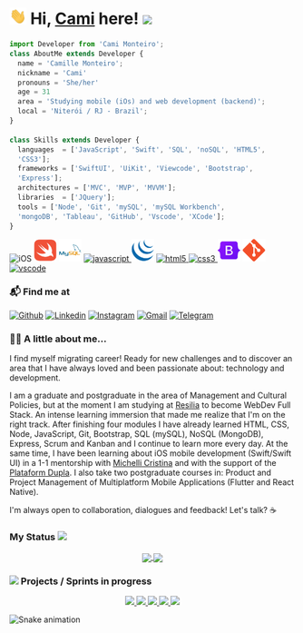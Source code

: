### 
<h1><img src="https://raw.githubusercontent.com/ABSphreak/ABSphreak/master/gifs/Hi.gif" width="30px"> Hi, <a href="https://github.com/camimonteiro">Cami</a> here! <img src="https://emojis.slackmojis.com/emojis/images/1531849430/4246/blob-sunglasses.gif?1531849430" width="30px"></h1>

<!-- <img align="right" width="300" src="https://raw.githubusercontent.com/camimonteiro/camimonteiro/main/img/Memoji%20Redondo%20-%20Camille.png"/> -->
<!-- <img align="right" width="300" src="https://media.giphy.com/media/paTz7UZbPfTZFRYnnB/giphy.gif" alt="computer and coffee"/> -->

```js
import Developer from 'Cami Monteiro';
class AboutMe extends Developer {
  name = 'Camille Monteiro';
  nickname = 'Cami'
  pronouns = 'She/her'
  age = 31
  area = 'Studying mobile (iOs) and web development (backend)';
  local = 'Niterói / RJ - Brazil';
}

class Skills extends Developer {
  languages  = ['JavaScript', 'Swift', 'SQL', 'noSQL', 'HTML5',
  'CSS3'];
  frameworks = ['SwiftUI', 'UiKit', 'Viewcode', 'Bootstrap',
  'Express'];
  architectures = ['MVC', 'MVP', 'MVVM'];
  libraries  = ['JQuery'];
  tools = ['Node', 'Git', 'mySQL', 'mySQL Workbench', 
  'mongoDB', 'Tableau', 'GitHub', 'Vscode', 'XCode']; 
}
```
<p align="left">
  <img src="https://cdn-icons-png.flaticon.com/512/179/179309.png" alt="iOS" width="40" height="40"/> 
  <img src="https://raw.githubusercontent.com/devicons/devicon/v2.14.0/icons/swift/swift-original.svg" alt="swift" width="40" height="40"/>
  <img src="https://raw.githubusercontent.com/devicons/devicon/v2.14.0/icons/mysql/mysql-original-wordmark.svg" alt="mySQL" width="40" height="40"/>
  <a href="https://developer.mozilla.org/en-US/docs/Web/JavaScript">
     <img src="https://cdn.jsdelivr.net/gh/devicons/devicon/icons/javascript/javascript-original.svg" alt="javascript" width="40" height="40"/>
  </a>
  <img src="https://raw.githubusercontent.com/devicons/devicon/v2.14.0/icons/jquery/jquery-original.svg" alt="jQuery" width="40" height="40"/>
  <a href="https://developer.mozilla.org/pt-BR/docs/Web/HTML">
     <img src="https://cdn.jsdelivr.net/gh/devicons/devicon/icons/html5/html5-plain.svg" alt="html5" width="40" height="40"/>
  </a>
  <a href="https://developer.mozilla.org/pt-BR/docs/Web/CSS">
     <img src="https://cdn.jsdelivr.net/gh/devicons/devicon/icons/css3/css3-plain.svg" alt="css3" width="40" height="40"/>
  </a>
  <img src="https://raw.githubusercontent.com/devicons/devicon/v2.14.0/icons/bootstrap/bootstrap-original.svg" alt="bootstrap" width="40" height="40"/>
  <img src="https://raw.githubusercontent.com/devicons/devicon/v2.14.0/icons/git/git-original.svg" alt="git" width="40" height="40"/>
  <a href="https://code.visualstudio.com/">
     <img src="https://cdn.jsdelivr.net/gh/devicons/devicon/icons/vscode/vscode-original.svg" alt="vscode" width="40" height="40"/>
  </a>
   
</p>

### 📬 Find me at
[![Github](https://img.shields.io/badge/GitHub-100000?style=for-the-badge&logo=github&logoColor=white)](https://github.com/camimonteiro)
[![Linkedin](https://img.shields.io/badge/LinkedIn-0077B5?style=for-the-badge&logo=linkedin&logoColor=white)](https://www.linkedin.com/in/camillemonteiro/)
[![Instagram](https://img.shields.io/badge/Instagram-E4405F?style=for-the-badge&logo=instagram&logoColor=white)](https://www.instagram.com/camsmonteiro/)
[![Gmail](https://img.shields.io/badge/Gmail-D14836?style=for-the-badge&logo=gmail&logoColor=white)](mailto:camillemonteiro.dev@gmail.com)
[![Telegram](https://img.shields.io/badge/Telegram-2CA5E0?style=for-the-badge&logo=telegram&logoColor=white)](https://t.me/CamiMonteiro)

### 👩‍💻 A little about me... 
I find myself migrating career! Ready for new challenges and to discover an area that I have always loved and been passionate about: technology and development.

I am a graduate and postgraduate in the area of Management and Cultural Policies, but at the moment I am studying at <a href="https://www.instagram.com/resilia.br/">Resilia</a> to become WebDev Full Stack. An intense learning immersion that made me realize that I'm on the right track. After finishing four modules I have already learned HTML, CSS, Node, JavaScript, Git, Bootstrap, SQL (mySQL), NoSQL (MongoDB), Express, Scrum and Kanban and I continue to learn more every day. At the same time, I have been learning about iOS mobile development (Swift/Swift UI) in a 1-1 mentorship with <a href="https://github.com/mihcristina">Michelli Cristina</a> and with the support of the <a href="https://duplatech.com">Plataform Dupla</a>. I also take two postgraduate courses in: Product and Project Management of Multiplatform Mobile Applications (Flutter and React Native).

I'm always open to collaboration, dialogues and feedback! Let's talk? ☕️

### My Status <img src="https://media3.giphy.com/media/l46CxDIh6HDiH9ndm/giphy.gif?cid=790b7611aea2f6594b0e363ddc39e1bdf3bbcd3c5a92d9c4&rid=giphy.gif&ct=s" width="50"> 

<p align="center">
  <a href="https://github.com/camimonteiro">
    <img
      align="center"
      height="150em"
      src="https://github-readme-stats.vercel.app/api?username=camimonteiro&show_icons=true&include_all_commits=true&count_private=true&theme=radical"
    />
  </a>
  <a href="https://github.com/camimonteiro">
    <img
      align="center"
      height="150em"
      src="https://github-readme-stats.vercel.app/api/top-langs/?username=camimonteiro&show_icons=true&include_all_commits=true&count_private=true&layout=compact&theme=radical"
    />
  </a>
</p>

### <img src="https://media.giphy.com/media/UVG0BN8TOMKkPOJS6e/giphy.gif" width="40"> Projects / Sprints in progress 
  
<!--   https://media3.giphy.com/media/QXPqYpSyBIMjBTtBbl/giphy.gif?cid=ecf05e474ln0cmjb2cxxar5b5m2bznyg26ybephuf1zdhljb&rid=giphy.gif&ct=s"  -->
<p align="center">
  <a href="https://github.com/camimonteiro/Project_App_MyMovies">
    <img src="https://github-readme-stats.vercel.app/api/pin/?username=camimonteiro&repo=Project_App_MyMovies&theme=radical"></img>
  </a>
  <a href="https://github.com/camimonteiro/Project_App_MyBookcase">
    <img src="https://github-readme-stats.vercel.app/api/pin/?username=camimonteiro&repo=Project_App_MyBookcase&theme=radical"></img>
  </a>
  <a href="https://github.com/camimonteiro/Project_App_ConversorDeBolso">
    <img src="https://github-readme-stats.vercel.app/api/pin/?username=camimonteiro&repo=Project_App_ConversorDeBolso&theme=radical"></img>
  </a>
  <a href="https://github.com/camimonteiro/Project_FrontEnders_Mod2">
    <img src="https://github-readme-stats.vercel.app/api/pin/?username=camimonteiro&repo=Project_FrontEnders_Mod2&theme=radical"></img>
  </a>
  <a href="https://github.com/camimonteiro/Game_SaidaEscarlate">
    <img src="https://github-readme-stats.vercel.app/api/pin/?username=camimonteiro&repo=Game_SaidaEscarlate&theme=radical"></img>
  </a>
</p>

![Snake animation](https://github.com/camimonteiro/camimonteiro/blob/output/github-contribution-grid-snake.svg)
